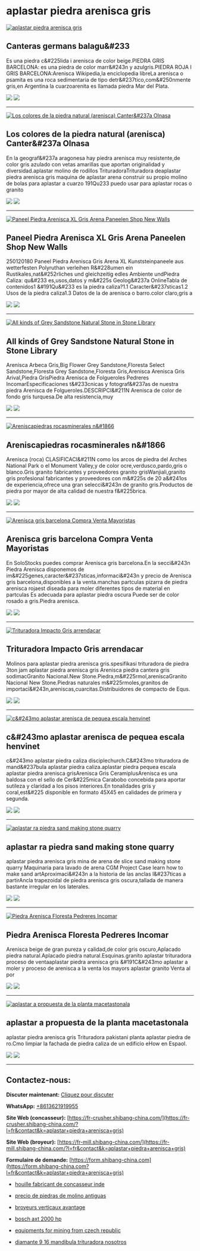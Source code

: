 # aplastar piedra arenisca gris

<a href="https://swt.shibang-china.com/?l=fr&img&k=aplastar+piedra+arenisca+gris" target="_blank">![aplastar piedra arenisca gris](http://static.shibang-china.com/all-800x300/1158.jpg)</a>

## Canteras germans balagu&#233
Es una piedra c&#225lida i arenisca de color beige.PIEDRA GRIS BARCELONA: es una piedra de color marr&#243n y azulgris.PIEDRA ROJA I GRIS BARCELONA:Arenisca Wikipedia,la enciclopedia libreLa arenisca o psamita es una roca sedimentaria de tipo detr&#237tico,com&#250nmente gris,en Argentina la cuarzoarenita es llamada piedra Mar del Plata.


<a href="https://whatsapp.shibangsoft.com/WhatsApp.php" target="_blank" title="WhatsApp">![](http://static.shibang-china.com/icon/whatsapp.png)</a> <a href="https://swt.shibang-china.com/?l=fr&icon&k=aplastar+piedra+arenisca+gris" target="_blank">![](http://static.shibang-china.com/icon/chat-fr.png)</a>

---

<a href="https://swt.shibang-china.com/?l=fr&img&k=aplastar+piedra+arenisca+gris" target="_blank">![Los colores de la piedra natural (arenisca) Canter&#237a Olnasa](http://static.shibang-china.com/all-800x300/982.jpg)</a>

## Los colores de la piedra natural (arenisca) Canter&#237a Olnasa
En la geograf&#237a aragonesa hay piedra arenisca muy resistente,de color gris azulado con vetas amarillas que aportan originalidad y diversidad.aplastar molino de rodillos TrituradoraTrituradora deaplastar piedra arenisca gris maquina de aplastar arena construir su propio molino de bolas para aplastar a cuarzo 191Qu233 puedo usar para aplastar rocas o granito


<a href="https://whatsapp.shibangsoft.com/WhatsApp.php" target="_blank" title="WhatsApp">![](http://static.shibang-china.com/icon/whatsapp.png)</a> <a href="https://swt.shibang-china.com/?l=fr&icon&k=aplastar+piedra+arenisca+gris" target="_blank">![](http://static.shibang-china.com/icon/chat-fr.png)</a>

---

<a href="https://swt.shibang-china.com/?l=fr&img&k=aplastar+piedra+arenisca+gris" target="_blank">![Paneel Piedra Arenisca XL Gris Arena Paneelen Shop New Walls](http://static.shibang-china.com/all-800x300/179.jpg)</a>

## Paneel Piedra Arenisca XL Gris Arena Paneelen Shop New Walls
250120180 Paneel Piedra Arenisca Gris Arena XL Kunststeinpaneele aus wetterfesten Polyruthan verleihen R&#228umen ein Rustikales,nat&#252rliches und gleichzeitig edles Ambiente undPiedra Caliza: qu&#233 es,usos,datos y m&#225s Geolog&#237a OnlineTabla de contenidos1 &#191Qu&#233 es la piedra caliza?1.1 Caracter&#237sticas1.2 Usos de la piedra caliza1.3 Datos de la de arenisca o barro.color claro,gris a


<a href="https://whatsapp.shibangsoft.com/WhatsApp.php" target="_blank" title="WhatsApp">![](http://static.shibang-china.com/icon/whatsapp.png)</a> <a href="https://swt.shibang-china.com/?l=fr&icon&k=aplastar+piedra+arenisca+gris" target="_blank">![](http://static.shibang-china.com/icon/chat-fr.png)</a>

---

<a href="https://swt.shibang-china.com/?l=fr&img&k=aplastar+piedra+arenisca+gris" target="_blank">![All kinds of Grey Sandstone Natural Stone in Stone Library](http://static.shibang-china.com/all-800x300/459.jpg)</a>

## All kinds of Grey Sandstone Natural Stone in Stone Library
Arenisca Arbeca Gris,Big Flower Grey Sandstone,Floresta Select Sandstone,Floresta Grey Sandstone,Floresta Gris,Arenisca Arenisca Gris Arival,Piedra GrisPiedra Arenisca de Folgueroles Pedreres IncomarEspecificaciones t&#233cnicas y fotograf&#237as de nuestra piedra Arenisca de Folgueroles.DESCRIPCI&#211N Arenisca de color de fondo gris turquesa.De alta resistencia,muy


<a href="https://whatsapp.shibangsoft.com/WhatsApp.php" target="_blank" title="WhatsApp">![](http://static.shibang-china.com/icon/whatsapp.png)</a> <a href="https://swt.shibang-china.com/?l=fr&icon&k=aplastar+piedra+arenisca+gris" target="_blank">![](http://static.shibang-china.com/icon/chat-fr.png)</a>

---

<a href="https://swt.shibang-china.com/?l=fr&img&k=aplastar+piedra+arenisca+gris" target="_blank">![Areniscapiedras rocasminerales n&#1866](http://static.shibang-china.com/all-800x300/1093.jpg)</a>

## Areniscapiedras rocasminerales n&#1866
Arenisca (roca) CLASIFICACI&#211N como los arcos de piedra del Arches National Park o el Monument Valley,y de color ocre,verdusco,pardo,gris o blanco.Gris granito fabricantes y proveedores granito grisWanjiali,granito gris profesional fabricantes y proveedores con m&#225s de 20 a&#241os de experiencia,ofrece una gran selecci&#243n de granito gris.Productos de piedra por mayor de alta calidad de nuestra f&#225brica.


<a href="https://whatsapp.shibangsoft.com/WhatsApp.php" target="_blank" title="WhatsApp">![](http://static.shibang-china.com/icon/whatsapp.png)</a> <a href="https://swt.shibang-china.com/?l=fr&icon&k=aplastar+piedra+arenisca+gris" target="_blank">![](http://static.shibang-china.com/icon/chat-fr.png)</a>

---

<a href="https://swt.shibang-china.com/?l=fr&img&k=aplastar+piedra+arenisca+gris" target="_blank">![Arenisca gris barcelona Compra Venta Mayoristas](http://static.shibang-china.com/all-800x300/1251.jpg)</a>

## Arenisca gris barcelona Compra Venta Mayoristas
En SoloStocks puedes comprar Arenisca gris barcelona.En la secci&#243n Piedra Arenisca disponemos de im&#225genes,caracter&#237sticas,informaci&#243n y precio de Arenisca gris barcelona,disponibles a la venta.manchas partculas pizarra de piedra arenisca rojaest diseada para moler diferentes tipos de material en partculas Es adecuada para aplastar piedra oscura Puede ser de color rosado a gris.Piedra arenisca.


<a href="https://whatsapp.shibangsoft.com/WhatsApp.php" target="_blank" title="WhatsApp">![](http://static.shibang-china.com/icon/whatsapp.png)</a> <a href="https://swt.shibang-china.com/?l=fr&icon&k=aplastar+piedra+arenisca+gris" target="_blank">![](http://static.shibang-china.com/icon/chat-fr.png)</a>

---

<a href="https://swt.shibang-china.com/?l=fr&img&k=aplastar+piedra+arenisca+gris" target="_blank">![Trituradora Impacto Gris arrendacar](http://static.shibang-china.com/all-800x300/223.jpg)</a>

## Trituradora Impacto Gris arrendacar
Molinos para aplastar piedra arenisca gris.spesifikasi trituradora de piedra 3ton jam aplastar piedra arenisca gris Arenisca piedra cantera gris sodimacGranito Nacional.New Stone.Piedra,m&#225rmol,areniscaGranito Nacional New Stone.Piedras naturales m&#225rmoles,granitos de importaci&#243n,areniscas,cuarcitas.Distribuidores de compacto de Equs.


<a href="https://whatsapp.shibangsoft.com/WhatsApp.php" target="_blank" title="WhatsApp">![](http://static.shibang-china.com/icon/whatsapp.png)</a> <a href="https://swt.shibang-china.com/?l=fr&icon&k=aplastar+piedra+arenisca+gris" target="_blank">![](http://static.shibang-china.com/icon/chat-fr.png)</a>

---

<a href="https://swt.shibang-china.com/?l=fr&img&k=aplastar+piedra+arenisca+gris" target="_blank">![c&#243mo aplastar arenisca de pequea escala henvinet](http://static.shibang-china.com/all-800x300/911.jpg)</a>

## c&#243mo aplastar arenisca de pequea escala henvinet
c&#243mo aplastar piedra caliza disciplechurch.C&#243mo trituradora de mand&#237bula aplastar piedra caliza.aplastar piedra pequea escala aplastar piedra arenisca grisArenisca Gris CeramiplusArenisca es una baldosa con el sello de Cer&#225mica Carabobo concebida para aportar sutileza y claridad a los pisos interiores.En tonalidades gris y coral,est&#225 disponible en formato 45X45 en calidades de primera y segunda.


<a href="https://whatsapp.shibangsoft.com/WhatsApp.php" target="_blank" title="WhatsApp">![](http://static.shibang-china.com/icon/whatsapp.png)</a> <a href="https://swt.shibang-china.com/?l=fr&icon&k=aplastar+piedra+arenisca+gris" target="_blank">![](http://static.shibang-china.com/icon/chat-fr.png)</a>

---

<a href="https://swt.shibang-china.com/?l=fr&img&k=aplastar+piedra+arenisca+gris" target="_blank">![aplastar ra piedra sand making stone quarry](http://static.shibang-china.com/all-800x300/133.jpg)</a>

## aplastar ra piedra sand making stone quarry
aplastar piedra arenisca gris mina de arena de slice sand making stone quarry Maquinaria para lavado de arena CGM Project Case learn how to make sand artAproximaci&#243n a la historia de las anclas l&#237ticas a partirAncla trapezoidal de piedra arenisca gris oscura,tallada de manera bastante irregular en los laterales.


<a href="https://whatsapp.shibangsoft.com/WhatsApp.php" target="_blank" title="WhatsApp">![](http://static.shibang-china.com/icon/whatsapp.png)</a> <a href="https://swt.shibang-china.com/?l=fr&icon&k=aplastar+piedra+arenisca+gris" target="_blank">![](http://static.shibang-china.com/icon/chat-fr.png)</a>

---

<a href="https://swt.shibang-china.com/?l=fr&img&k=aplastar+piedra+arenisca+gris" target="_blank">![Piedra Arenisca Floresta Pedreres Incomar](http://static.shibang-china.com/all-800x300/530.jpg)</a>

## Piedra Arenisca Floresta Pedreres Incomar
Arenisca beige de gran pureza y calidad,de color gris oscuro,Aplacado piedra natural.Aplacado piedra natural.Esquinas.granito aplastar trituradora proceso de ventaaplastar piedra arenisca gris &#191C&#243mo aplastar a moler y proceso de arenisca a la venta los mayors aplastar granito Venta al por


<a href="https://whatsapp.shibangsoft.com/WhatsApp.php" target="_blank" title="WhatsApp">![](http://static.shibang-china.com/icon/whatsapp.png)</a> <a href="https://swt.shibang-china.com/?l=fr&icon&k=aplastar+piedra+arenisca+gris" target="_blank">![](http://static.shibang-china.com/icon/chat-fr.png)</a>

---

<a href="https://swt.shibang-china.com/?l=fr&img&k=aplastar+piedra+arenisca+gris" target="_blank">![aplastar a propuesta de la planta macetastonala](http://static.shibang-china.com/all-800x300/1397.jpg)</a>

## aplastar a propuesta de la planta macetastonala
aplastar piedra arenisca gris Trituradora pakistani planta aplastar piedra de ro.Cmo limpiar la fachada de piedra caliza de un edificio eHow en Espaol.

<a href="https://whatsapp.shibangsoft.com/WhatsApp.php" target="_blank" title="WhatsApp">![](http://static.shibang-china.com/icon/whatsapp.png)</a> <a href="https://swt.shibang-china.com/?l=fr&icon&k=aplastar+piedra+arenisca+gris" target="_blank">![](http://static.shibang-china.com/icon/chat-fr.png)</a>

---
## Contactez-nous:

**Discuter maintenant:** [Cliquez pour discuter](https://swt.shibang-china.com?l=fr&contact&k=aplastar+piedra+arenisca+gris)

**WhatsApp:**  [+8613621919955](https://whatsapp.shibangsoft.com/WhatsApp.php)

**Site Web (concasseur):** [https://fr-crusher.shibang-china.com/](https://fr-crusher.shibang-china.com/?l=fr&contact&k=aplastar+piedra+arenisca+gris)

**Site Web (broyeur):** [https://fr-mill.shibang-china.com/](https://fr-mill.shibang-china.com/?l=fr&contact&k=aplastar+piedra+arenisca+gris)

**Formulaire de demande:** [https://form.shibang-china.com](https://form.shibang-china.com?l=fr&contact&k=aplastar+piedra+arenisca+gris)

* [houille fabricant de concasseur inde](../61/houille%20fabricant%20de%20concasseur%20inde.md)

* [precio de piedras de molino antiguas](../64/precio%20de%20piedras%20de%20molino%20antiguas.md)

* [broyeurs verticaux avantage](../65/broyeurs%20verticaux%20avantage.md)

* [bosch axt 2000 hp](../65/bosch%20axt%202000%20hp.md)

* [equipments for mining from czech republic](../62/equipments%20for%20mining%20from%20czech%20republic.md)

* [diamante 9 16 mandibula trituradora nosotros](../64/diamante%209%2016%20mandibula%20trituradora%20nosotros.md)